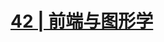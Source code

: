 # [42 | 前端与图形学](https://time.geekbang.org/column/article/93216?utm_source=time_web&utm_medium=menu)


